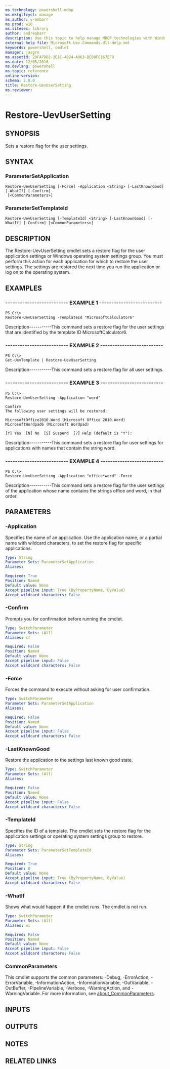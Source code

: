 ```yaml
---
ms.technology: powershell-mdop
ms.mktglfcycl: manage
ms.author: v-anbarr
ms.prod: w10
ms.sitesec: library
author: andreabarr
description: Use this topic to help manage MDOP technologies with Windows PowerShell.
external help file: Microsoft.Uev.Commands.dll-Help.xml
keywords: powershell, cmdlet
manager: jasgro 
ms.assetid: 29FA7DD2-3E1C-4B24-A963-BED8FC167EF9
ms.date: 12/05/2016
ms.devlang: powershell
ms.topic: reference
online version: 
schema: 2.0.0
title: Restore-UevUserSetting
ms.reviewer:
---
```


# Restore-UevUserSetting

## SYNOPSIS
Sets a restore flag for the user settings.

## SYNTAX

### ParameterSetApplication
```
Restore-UevUserSetting [-Force] -Application <String> [-LastKnownGood] [-WhatIf] [-Confirm]
 [<CommonParameters>]
```

### ParameterSetTemplateId
```
Restore-UevUserSetting [-TemplateId] <String> [-LastKnownGood] [-WhatIf] [-Confirm] [<CommonParameters>]
```

## DESCRIPTION
The Restore-UevUserSetting cmdlet sets a restore flag for the user application settings or Windows operating system settings group.
You must perform this action for each application for which to restore the user settings.
The settings are restored the next time you run the application or log on to the operating system.

## EXAMPLES

### -------------------------- EXAMPLE 1 --------------------------
```
PS C:\>
Restore-UevUserSetting -TemplateId "MicrosoftCalculator6"
```

Description-----------This command sets a restore flag for the user settings that are identified by the template ID MicrosoftCalculator6.

### -------------------------- EXAMPLE 2 --------------------------
```
PS C:\>
Get-UevTemplate | Restore-UevUserSetting
```

Description-----------This command sets a restore flag for all user settings.

### -------------------------- EXAMPLE 3 --------------------------
```
PS C:\>
Restore-UevUserSetting -Application "word"

Confirm
The following user settings will be restored:

MicrosoftOffice2010.Word (Microsoft Office 2010.Word)
MicrosoftWordpad6 (Microsoft Wordpad)

[Y] Yes  [N] No  [S] Suspend  [?] Help (default is "Y"):
```

Description-----------This command sets a restore flag for user settings for applications with names that contain the string word.

### -------------------------- EXAMPLE 4 --------------------------
```
PS C:\>
Restore-UevUserSetting -Application "office*word" -Force
```

Description-----------This command sets a restore flag for the user settings of the application whose name contains the strings office and word, in that order.

## PARAMETERS

### -Application
Specifies the name of an application.
Use the application name, or a partial name with wildcard characters, to set the restore flag for specific applications.

```yaml
Type: String
Parameter Sets: ParameterSetApplication
Aliases: 

Required: True
Position: Named
Default value: None
Accept pipeline input: True (ByPropertyName, ByValue)
Accept wildcard characters: False
```

### -Confirm
Prompts you for confirmation before running the cmdlet.

```yaml
Type: SwitchParameter
Parameter Sets: (All)
Aliases: cf

Required: False
Position: Named
Default value: None
Accept pipeline input: False
Accept wildcard characters: False
```

### -Force
Forces the command to execute without asking for user confirmation.

```yaml
Type: SwitchParameter
Parameter Sets: ParameterSetApplication
Aliases: 

Required: False
Position: Named
Default value: None
Accept pipeline input: False
Accept wildcard characters: False
```

### -LastKnownGood
Restore the application to the settings last known good state.

```yaml
Type: SwitchParameter
Parameter Sets: (All)
Aliases: 

Required: False
Position: Named
Default value: None
Accept pipeline input: False
Accept wildcard characters: False
```

### -TemplateId
Specifies the ID of a template.
The cmdlet sets the restore flag for the application settings or operating system settings group to restore.

```yaml
Type: String
Parameter Sets: ParameterSetTemplateId
Aliases: 

Required: True
Position: 0
Default value: None
Accept pipeline input: True (ByPropertyName, ByValue)
Accept wildcard characters: False
```

### -WhatIf
Shows what would happen if the cmdlet runs. The cmdlet is not run.

```yaml
Type: SwitchParameter
Parameter Sets: (All)
Aliases: wi

Required: False
Position: Named
Default value: None
Accept pipeline input: False
Accept wildcard characters: False
```

### CommonParameters
This cmdlet supports the common parameters: -Debug, -ErrorAction, -ErrorVariable, -InformationAction, -InformationVariable, -OutVariable, -OutBuffer, -PipelineVariable, -Verbose, -WarningAction, and -WarningVariable. For more information, see [about_CommonParameters](http://go.microsoft.com/fwlink/?LinkID=113216).

## INPUTS

## OUTPUTS

## NOTES

## RELATED LINKS

